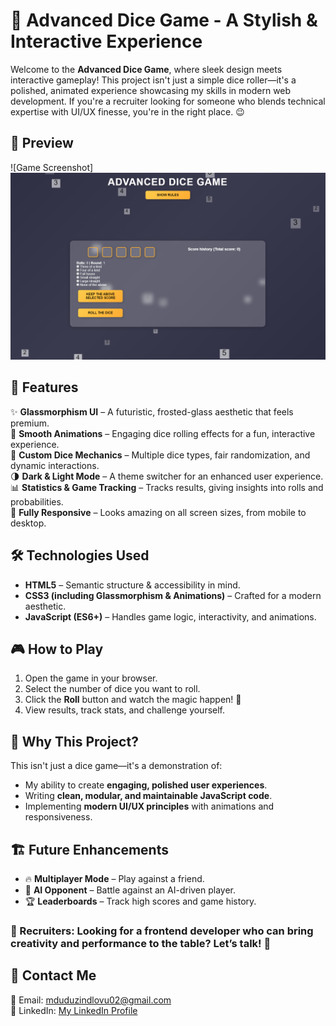 # 🎲 Advanced Dice Game - A Stylish & Interactive Experience

Welcome to the **Advanced Dice Game**, where sleek design meets interactive gameplay! This project isn't just a simple dice roller—it's a polished, animated experience showcasing my skills in modern web development. If you're a recruiter looking for someone who blends technical expertise with UI/UX finesse, you're in the right place. 😉

## 📸 Preview

![Game Screenshot]![alt text](image.png)

## 🚀 Features

✨ **Glassmorphism UI** – A futuristic, frosted-glass aesthetic that feels premium.  
🎨 **Smooth Animations** – Engaging dice rolling effects for a fun, interactive experience.  
🎲 **Custom Dice Mechanics** – Multiple dice types, fair randomization, and dynamic interactions.  
🌗 **Dark & Light Mode** – A theme switcher for an enhanced user experience.  
📊 **Statistics & Game Tracking** – Tracks results, giving insights into rolls and probabilities.  
📱 **Fully Responsive** – Looks amazing on all screen sizes, from mobile to desktop.  

## 🛠️ Technologies Used

- **HTML5** – Semantic structure & accessibility in mind.
- **CSS3 (including Glassmorphism & Animations)** – Crafted for a modern aesthetic.
- **JavaScript (ES6+)** – Handles game logic, interactivity, and animations.

## 🎮 How to Play

1. Open the game in your browser.
2. Select the number of dice you want to roll.
3. Click the **Roll** button and watch the magic happen! 🎲
4. View results, track stats, and challenge yourself.

## 🤝 Why This Project?
This isn't just a dice game—it's a demonstration of:
- My ability to create **engaging, polished user experiences**.
- Writing **clean, modular, and maintainable JavaScript code**.
- Implementing **modern UI/UX principles** with animations and responsiveness.

## 🏗️ Future Enhancements

- 🔥 **Multiplayer Mode** – Play against a friend.
- 🤖 **AI Opponent** – Battle against an AI-driven player.
- 🏆 **Leaderboards** – Track high scores and game history.

### 📝 Recruiters: Looking for a frontend developer who can bring creativity and performance to the table? Let’s talk! 💼

## 📩 Contact Me
📧 Email: mduduzindlovu02@gmail.com  
💼 LinkedIn: [My LinkedIn Profile](https://www.linkedin.com/in/mduduzi-ndlovu/)  

